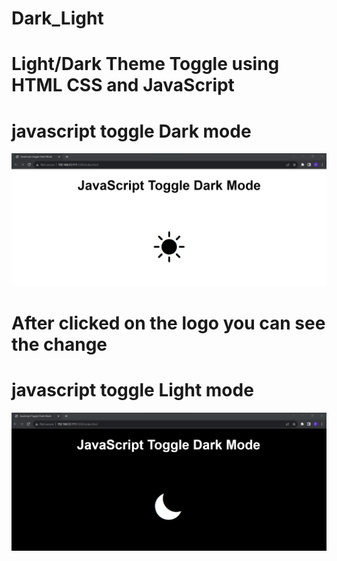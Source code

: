 <h1>Dark_Light</h1>
<h1>Light/Dark Theme Toggle using HTML CSS and  JavaScript</h1>

<h1>javascript toggle Dark mode</h1>

![logo](https://github.com/prajinpatil42/Dark_Light/blob/main/Images/1.png)

<h1>After clicked on the logo you can see the change</h1>

<h1>javascript toggle Light mode</h1>

![logo](https://github.com/prajinpatil42/Dark_Light/blob/main/Images/2.png)
